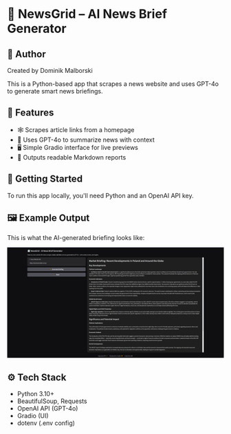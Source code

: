 # 📰 NewsGrid – AI News Brief Generator

## 🙋 Author

Created by Dominik Malborski

This is a Python-based app that scrapes a news website and uses GPT-4o to generate smart news briefings.

## 🚀 Features

- 🕸 Scrapes article links from a homepage
- 🧠 Uses GPT-4o to summarize news with context
- 🖥 Simple Gradio interface for live previews
- 📝 Outputs readable Markdown reports

## 🧪 Getting Started

To run this app locally, you'll need Python and an OpenAI API key.

## 🖼️ Example Output

This is what the AI-generated briefing looks like:

![Briefing UI](images/screenshot1.PNG)

## ⚙️ Tech Stack

- Python 3.10+
- BeautifulSoup, Requests
- OpenAI API (GPT-4o)
- Gradio (UI)
- dotenv (.env config)
